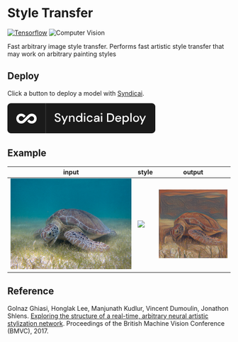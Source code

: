# Style Transfer
[![Tensorflow](https://img.shields.io/badge/Framework-Tensorflow-79FFE1)](https://tensorflow.org)
![Computer Vision](https://img.shields.io/badge/Type-Computer%20Vision-79FFE1)

Fast arbitrary image style transfer. Performs fast artistic style transfer that may work on arbitrary painting styles


## Deploy 
Click a button to deploy a model with [Syndicai](https://syndicai.co).

[![Syndicai-Deploy](https://raw.githubusercontent.com/syndicai/brand/main/button/deploy.svg)](https://app.syndicai.co/newModel?repository=https://github.com/syndicai/models/tree/master/tensorflow/style_transfer)

## Example
| input | style | output |
| --- | --- | --- |
| <img src="sample_data/input.jpg"> | <img src="sample_data/style.jpg"> | <img src="sample_data/output.png"> |


## Reference
Golnaz Ghiasi, Honglak Lee, Manjunath Kudlur, Vincent Dumoulin, Jonathon Shlens. [Exploring the structure of a real-time, arbitrary neural artistic stylization network](https://arxiv.org/abs/1705.06830). Proceedings of the British Machine Vision Conference (BMVC), 2017.